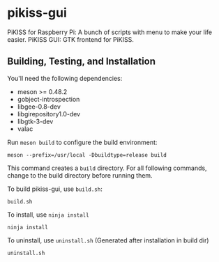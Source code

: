 # pikiss-gui
PiKISS for Raspberry Pi: A bunch of scripts with menu to make your life easier.
PiKISS GUI: GTK frontend for PiKISS.

## Building, Testing, and Installation

You'll need the following dependencies:
* meson >= 0.48.2
* gobject-introspection
* libgee-0.8-dev
* libgirepository1.0-dev
* libgtk-3-dev
* valac

Run `meson build` to configure the build environment:

    meson --prefix=/usr/local -Dbuildtype=release build
    
This command creates a `build` directory. For all following commands, change to
the build directory before running them.

To build pikiss-gui, use `build.sh`:

    build.sh

To install, use `ninja install`

    ninja install

To uninstall, use `uninstall.sh` (Generated after installation in build dir)

    uninstall.sh
